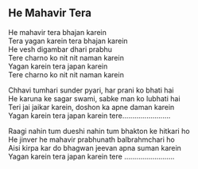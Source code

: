 ## He Mahavir Tera


He mahavir tera bhajan karein  
Tera yagan karein tera bhajan karein  
He vesh digambar dhari prabhu  
Tere charno ko nit nit naman karein  
Yagan karein tera japan karein  
Tere charno ko nit nit naman karein

Chhavi tumhari sunder pyari, har prani ko bhati hai  
He karuna ke sagar swami, sabke man ko lubhati hai  
Teri jai jaikar karein, doshon ka apne daman karein  
Yagan karein tera japan karein tere........................

Raagi nahin tum dueshi nahin tum bhakton ke hitkari ho  
He jinver he mahavir prabhunath balbrahmchari ho  
Aisi kirpa kar do bhagwan jeevan apna suman karein  
Yagan karein tera japan karein tere .........................


